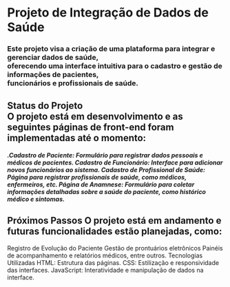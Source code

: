 <h1>Projeto de Integração de Dados de Saúde</h1>
<h3>Este projeto visa a criação de uma plataforma para integrar e gerenciar dados de saúde, <br> oferecendo uma interface intuitiva para o cadastro e gestão de informações de pacientes, <br> funcionários e profissionais de saúde.</h3>

<h2>Status do Projeto <br>
O projeto está em desenvolvimento e as seguintes páginas de front-end foram implementadas até o momento:</h2>

<h5>.Cadastro de Paciente: Formulário para registrar dados pessoais e médicos de pacientes.
Cadastro de Funcionário: Interface para adicionar novos funcionários ao sistema.
Cadastro de Profissional de Saúde: Página para registrar profissionais de saúde, como médicos, enfermeiros, etc.
Página de Anamnese: Formulário para coletar informações detalhadas sobre a saúde do paciente, como histórico médico e sintomas.</h5>

<h2>Próximos Passos
O projeto está em andamento e futuras funcionalidades estão planejadas, como:</h2>

Registro de Evolução do Paciente
Gestão de prontuários eletrônicos
Painéis de acompanhamento e relatórios médicos, entre outros.
Tecnologias Utilizadas
HTML: Estrutura das páginas.
CSS: Estilização e responsividade das interfaces.
JavaScript: Interatividade e manipulação de dados na interface.
